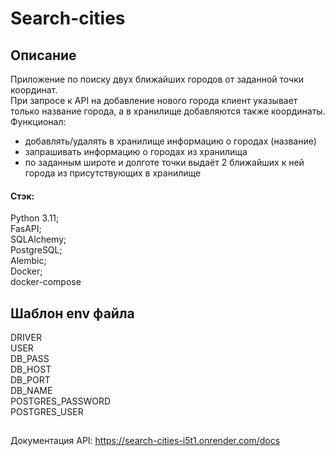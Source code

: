 # Search-cities
## Описание
Приложение по поиску двух ближайших городов от заданной точки координат.  
При запросе к API на добавление нового города клиент указывает только название города, а в хранилище добавляются также координаты.  
Функционал:  
 - добавлять/удалять в хранилище информацию о городах (название)  
 - запрашивать информацию о городах из хранилища  
 - по заданным широте и долготе точки выдаёт 2 ближайших к ней города из присутствующих в хранилище

#### Стэк:
Python 3.11;  
FasAPI;  
SQLAlchemy;  
PostgreSQL;  
Alembic;  
Docker;  
docker-compose  

## Шаблон env файла
DRIVER  
USER  
DB_PASS  
DB_HOST  
DB_PORT    
DB_NAME    
POSTGRES_PASSWORD    
POSTGRES_USER   

##
Документация API: https://search-cities-i5t1.onrender.com/docs
